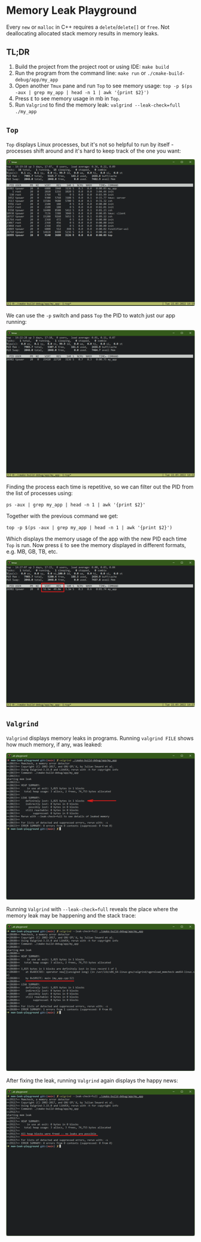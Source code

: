 # Memory Leak Playground

Every `new` or `malloc`  in C++ requires a `delete`/`delete[]` or `free`. Not deallocating allocated stack memory results in memory leaks.

## TL;DR

1. Build the project from the project root or using IDE: `make build`
2. Run the program from the command line: `make run` or `./cmake-build-debug/app/my_app`
3. Open another `Tmux` pane and run `Top` to see memory usage: `top -p $(ps -aux | grep my_app | head -n 1 | awk '{print $2}')`
4. Press `E` to see memory usage in mb in `Top`.
5. Run `Valgrind` to find the memory leak: `valgrind --leak-check=full ./my_app`

## `Top`

`Top` displays Linux processes, but it's not so helpful to run by itself - processes shift around and it's hard to keep track of the one you want:

![Top displaying Linux Processes](/docs/top.png)

We can use the `-p` switch and pass `Top` the PID to watch just our app running:

![Top displaying just one](/docs/top-p.png)

Finding the process each time is repetitive, so we can filter out the PID from the list of processes using:

```shell
ps -aux | grep my_app | head -n 1 | awk '{print $2}'
```

Together with the previous command we get:

```shell
top -p $(ps -aux | grep my_app | head -n 1 | awk '{print $2}')
```

Which displays the memory usage of the app with the new PID each time `Top` is run. Now press `E` to see the memory displayed in different formats, e.g. MB, GB, TB, etc.

![Top displaying different memory format](/docs/top-p-e.png)

## `Valgrind`

`Valgrind` displays memory leaks in programs. Running `valgrind FILE` shows how much memory, if any, was leaked:

![Valgrind displaying memory leak](/docs/valgrind.png)

Running `Valgrind` with `--leak-check=full` reveals the place where the memory leak may be happening and the stack trace:

![Valgrind displaying culprit and stack trace](/docs/valgrind-leak-check.png)

After fixing the leak, running `Valgrind` again displays the happy news:

![Valgrind no leaks](/docs/valgrind-no-leak.png)
